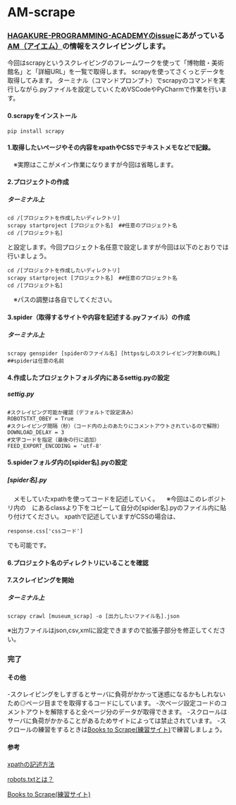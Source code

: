 # AM-scrape

### [HAGAKURE-PROGRAMMING-ACADEMYのissue](https://github.com/HAGAKURE-PROGRAMMING-ACADEMY/KEIJIBAN/issues/20)にあがっている[AM（アイエム）](https://github.com/HAGAKURE-PROGRAMMING-ACADEMY/KEIJIBAN/issues/20)の情報をスクレイピングします。

今回はscrapyというスクレイピングのフレームワークを使って「博物館・美術館名」と「詳細URL」を一覧で取得します。
scrapyを使ってさくっとデータを取得してみます。
ターミナル（コマンドプロンプト）でscrapyのコマンドを実行しながら.pyファイルを設定していくためVSCodeやPyCharmで作業を行います。

#### 0.scrapyをインストール
```
pip install scrapy
```

#### 1.取得したいページやその内容をxpathやCSSでテキストメモなどで記録。
　※実際はここがメイン作業になりますが今回は省略します。

#### 2.プロジェクトの作成
##### ターミナル上
```
cd /[プロジェクトを作成したいディレクトリ]　
scrapy startproject [プロジェクト名]　##任意のプロジェクト名
cd /[プロジェクト名]
```
と設定します。今回プロジェクト名任意で設定しますが今回は以下のとおりでは行いましょう。
```
cd /[プロジェクトを作成したいディレクトリ]　
scrapy startproject [プロジェクト名]　##任意のプロジェクト名
cd /[プロジェクト名]
```
　※パスの調整は各自でしてください。
#### 3.spider（取得するサイトや内容を記述する.pyファイル）の作成
##### ターミナル上
```
scrapy genspider [spiderのファイル名] [httpsなしのスクレイピング対象のURL]　##spiderは任意の名前
```

#### 4.作成したプロジェクトフォルダ内にあるsettig.pyの設定
##### settig.py
```
#スクレイピング可能か確認（デフォルトで設定済み）
ROBOTSTXT_OBEY = True
#スクレイピング間隔（秒）（コード内の上のあたりにコメントアウトされているので解除）
DOWNLOAD_DELAY = 3
#文字コードを指定（最後の行に追加）
FEED_EXPORT_ENCODING = 'utf-8'
```

#### 5.spiderフォルダ内の[spider名].pyの設定
##### [spider名].py
　メモしていたxpathを使ってコードを記述していく。
　※今回はこのレポジトリ内の　にあるclassより下をコピーして自分の[spider名].pyのファイル内に貼り付けてください。
xpathで記述していますがCSSの場合は、
```
response.css['cssコード']
```
でも可能です。


#### 6.プロジェクト名のディレクトリにいることを確認


#### 7.スクレイピングを開始
##### ターミナル上
```
scrapy crawl [museum_scrap] -o [出力したいファイル名].json
```
※出力ファイルはjson,csv,xmlに設定できますので拡張子部分を修正してください。

### 完了

#### その他
-スクレイピングをしすぎるとサーバに負荷がかかって迷惑になるかもしれないため◎ページ目までを取得するコードにしています。
-次ページ設定コードのコメントアウトを解除すると全ページ分のデータが取得できます。
-スクロールはサーバに負荷がかかることがあるためサイトによっては禁止されています。
-スクロールの練習をするときは[Books to Scrape(練習サイト)](https://books.toscrape.com/index.html)で練習しましょう。

#### 参考
[xpathの記述方法](https://ai-inter1.com/xpath/)

[robots.txtとは？](https://wacul-ai.com/blog/seo/internal-seo/seo-robots-txt/)

[Books to Scrape(練習サイト)](https://books.toscrape.com/index.html)
